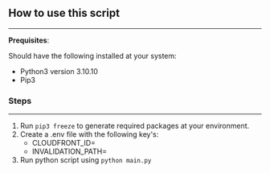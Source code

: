 ## How to use this script
---

**Prequisites**:

Should have the following installed at your system:

- Python3 version 3.10.10
- Pip3


### Steps
---
1. Run `pip3 freeze` to generate required packages at your environment.
2. Create a .env file with the following key's:
    - CLOUDFRONT_ID=<CloudFront-Distribution-ID>
    - INVALIDATION_PATH=<Path-For-S3-Bucket-Object>
3. Run python script using `python main.py`


